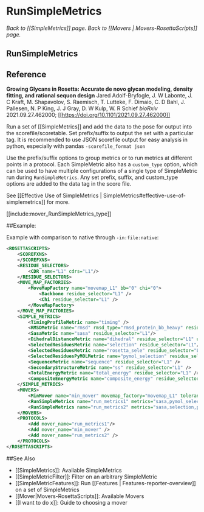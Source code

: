 # RunSimpleMetrics
*Back to [[SimpleMetrics]] page.*
*Back to [[Movers | Movers-RosettaScripts]] page.*
## RunSimpleMetrics

## Reference
**Growing Glycans in Rosetta: Accurate de novo glycan modeling, density fitting, and rational sequon design**
Jared Adolf-Bryfogle, J. W Labonte, J. C Kraft, M. Shapavolov, S. Raemisch, T. Lutteke, F. Dimaio, C. D Bahl, J. Pallesen, N. P King, J. J Gray, D. W Kulp, W. R Schief
_bioRxiv_ 2021.09.27.462000; [[https://doi.org/10.1101/2021.09.27.462000]]

Run a set of [[SimpleMetrics]] and add the data to the pose for output into the scorefile/scoretable.  Set prefix/suffix to output the set with a particular tag. It is recommended to use JSON scorefile output for easy analysis in python, especially with pandas `-scorefile_format json`

Use the prefix/suffix options to group metrics or to run metrics at different points in a protocol.  Each SimpleMetric also has a `custom_type` option, which can be used to have multiple configurations of a single type of SimpleMetric run during `RunSimpleMetrics`.  Any set prefix, suffix, and custom_type options are added to the data tag in the score file.

See [[Effective Use of SimpleMetrics | SimpleMetrics#effective-use-of-simplemetrics]] for more. 


[[include:mover_RunSimpleMetrics_type]]

##Example: 

Example with comparison to native through `-in:file:native`:

```xml
<ROSETTASCRIPTS>
	<SCOREFXNS>
	</SCOREFXNS>
	<RESIDUE_SELECTORS>
		<CDR name="L1" cdrs="L1"/>
	</RESIDUE_SELECTORS>
	<MOVE_MAP_FACTORIES>
		<MoveMapFactory name="movemap_L1" bb="0" chi="0">
			<Backbone residue_selector="L1" />
			<Chi residue_selector="L1" />
		</MoveMapFactory>
	</MOVE_MAP_FACTORIES>
	<SIMPLE_METRICS>
		<TimingProfileMetric name="timing" />
		<RMSDMetric name="rmsd" rmsd_type="rmsd_protein_bb_heavy" residue_selector="L1" use_native="1"/>
		<SasaMetric name="sasa" residue_selector="L1"/>
		<DihedralDistanceMetric name="dihedral" residue_selector="L1" use_native="1"/>
		<SelectedResiduesMetric name="selection" residue_selector="L1"/>
		<SelectedResiduesMetric name="rosetta_sele" residue_selector="L1" rosetta_numbering="1"/>
		<SelectedResiduesPyMOLMetric name="pymol_selection" residue_selector="L1" />
		<SequenceMetric name="sequence" residue_selector="L1" />
		<SecondaryStructureMetric name="ss" residue_selector="L1" />
		<TotalEnergyMetric name="total_energy" residue_selector="L1" />
		<CompositeEnergyMetric name="composite_energy" residue_selector="L1" use_native="1"/>
	</SIMPLE_METRICS>
	<MOVERS>
		<MinMover name="min_mover" movemap_factory="movemap_L1" tolerance=".1" /> 
		<RunSimpleMetrics name="run_metrics1" metrics="sasa,pymol_selection,sequence,ss,total_energy,rosetta_sele" prefix="m1_" />
		<RunSimpleMetrics name="run_metrics2" metrics="sasa,selection,pymol_selection,sequence,ss,total_energy,rmsd,dihedral,composite_energy" prefix="m2_" />
	</MOVERS>
	<PROTOCOLS>
		<Add mover_name="run_metrics1"/>
		<Add mover_name="min_mover" />
		<Add mover_name="run_metrics2" />
	</PROTOCOLS>
</ROSETTASCRIPTS>
```

##See Also

* [[SimpleMetrics]]: Available SimpleMetrics
* [[SimpleMetricFilter]]: Filter on an arbitrary SimpleMetric
* [[SimpleMetricFeatures]]: Run [[Features | Features-reporter-overview]] on a set of SimpleMetrics
* [[Mover|Movers-RosettaScripts]]: Available Movers
* [[I want to do x]]: Guide to choosing a mover